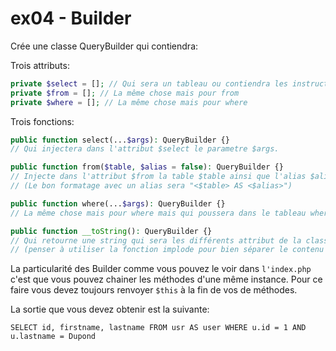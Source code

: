 # ex04 - Builder

Crée une classe QueryBuilder qui contiendra:

Trois attributs:

```php
private $select = []; // Qui sera un tableau ou contiendra les instructions d'un select
private $from = []; // La même chose mais pour from
private $where = []; // La même chose mais pour where
```

Trois fonctions:

```php
public function select(...$args): QueryBuilder {}
// Qui injectera dans l'attribut $select le parametre $args.

public function from($table, $alias = false): QueryBuilder {}
// Injecte dans l'attribut $from la table $table ainsi que l'alias $alias uniquement si il est présent.
// (Le bon formatage avec un alias sera "<$table> AS <$alias>")

public function where(...$args): QueryBuilder {}
// La même chose mais pour where mais qui poussera dans le tableau where le parametre $arg.

public function __toString(): QueryBuilder {}
// Qui retourne une string qui sera les différents attribut de la classe, bien formatter comme le veux sujet.
// (penser à utiliser la fonction implode pour bien séparer le contenu des tableaux, des virgules pour le $select et le $from et des "AND" pour le $where).
```

La particularité des Builder comme vous pouvez le voir dans `l'index.php` c'est que vous pouvez chainer les méthodes d'une même instance.
Pour ce faire vous devez toujours renvoyer `$this` à la fin de vos de méthodes.


La sortie que vous devez obtenir est la suivante: 

```
SELECT id, firstname, lastname FROM usr AS user WHERE u.id = 1 AND u.lastname = Dupond
```
